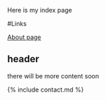 Here is my index page

#Links

[About page](about.html)

## header

there will be more content soon


{% include contact.md %}
